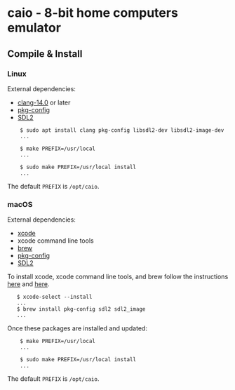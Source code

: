 # caio - 8-bit home computers emulator

## Compile & Install

### Linux

External dependencies:
* [clang-14.0](https://clang.llvm.org) or later
* [pkg-config](https://www.freedesktop.org/wiki/Software/pkg-config)
* [SDL2](https://libsdl.org)

```
    $ sudo apt install clang pkg-config libsdl2-dev libsdl2-image-dev
    ...
```
```
    $ make PREFIX=/usr/local
    ...
```
```
    $ sudo make PREFIX=/usr/local install
    ...
```
The default `PREFIX` is `/opt/caio`.

### macOS

External dependencies:
* [xcode](https://developer.apple.com/xcode)
* xcode command line tools
* [brew](https://brew.sh)
* [pkg-config](https://www.freedesktop.org/wiki/Software/pkg-config)
* [SDL2](https://libsdl.org)

To install xcode, xcode command line tools, and brew follow the instructions
[here](https://developer.apple.com/xcode) and [here](https://brew.sh).

```
   $ xcode-select --install
   ...
   $ brew install pkg-config sdl2 sdl2_image
   ...
```
Once these packages are installed and updated:

```
    $ make PREFIX=/usr/local
    ...
```
```
    $ sudo make PREFIX=/usr/local install
    ...
```
The default `PREFIX` is `/opt/caio`.

